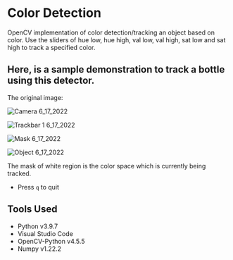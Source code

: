 # Color Detection

OpenCV implementation of color detection/tracking an object based on color. Use the sliders of hue low, hue high, val low, val high, sat low and sat high to track a specified color.

## Here, is a sample demonstration to track a bottle using this detector.

The original image:

![Camera 6_17_2022](https://user-images.githubusercontent.com/98907729/174344156-5950a0c1-b392-490c-8db9-24fd0444b5f3.jpg)

![Trackbar 1 6_17_2022](https://user-images.githubusercontent.com/98907729/174339194-07e0aca8-27f4-4909-ae4b-def6283343f9.png)

![Mask 6_17_2022](https://user-images.githubusercontent.com/98907729/174345000-bff46129-d19e-4b7f-ac3c-aaec82148103.jpg)

![Object 6_17_2022](https://user-images.githubusercontent.com/98907729/174344218-0ccb7c5b-3472-4a7d-b90e-c04d6583ad6d.jpg)

The mask of white region is the color space which is currently being tracked.

- Press ```q``` to quit

## Tools Used
- Python v3.9.7
- Visual Studio Code
- OpenCV-Python v4.5.5
- Numpy v1.22.2
